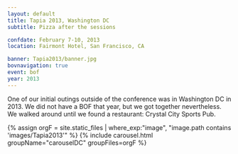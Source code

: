 ```yaml
---
layout: default
title: Tapia 2013, Washington DC
subtitle: Pizza after the sessions

confdate: February 7-10, 2013
location: Fairmont Hotel, San Francisco, CA

banner: Tapia2013/banner.jpg
bovnavigation: true
event: bof
year: 2013
---
```


<div class="row">
    <div class="col-md-4">
      <p>One of our initial outings outside of the conference was in Washington DC in 2013. We did not have a BOF that year, but we got together nevertheless. We walked around until we found a restaurant: Crystal City Sports Pub.</p>
    </div>
    <div class="col-md-8">
    {% assign orgF = site.static_files | where_exp:"image", "image.path contains 'images/Tapia2013'"  %}
    {% include carousel.html groupName="carouselDC" groupFiles=orgF %}
    </div>
</div>  <!-- row -->


